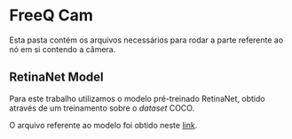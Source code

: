 # FreeQ Cam
Esta pasta contém os arquivos necessários para rodar a parte referente ao nó em si contendo a câmera.

## RetinaNet Model
Para este trabalho utilizamos o modelo pré-treinado RetinaNet, obtido através de um treinamento sobre o _dataset_ COCO.

O arquivo referente ao modelo foi obtido neste [link](https://github.com/OlafenwaMoses/ImageAI/releases/tag/1.0/).
